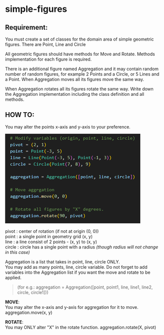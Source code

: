 # simple-figures  

## Requirement:  
You must create a set of classes for the domain area of simple geometric figures. There are Point, Line and Circle  

All geometric figures should have methods for Move and Rotate. Methods implementation for each figure is required.  

There is an additional figure named Aggregation and it may contain random number of random figures, for example 2 Points and a Circle, or 5 Lines and a Point. When Aggregation moves all its figures move the same way.  

When Aggregation rotates all its figures rotate the same way. Write down the Aggregation implementation including the class 
definition and all methods.  

## HOW TO:  

You may alter the points x-axis and y-axis to your preference.  

![Alt text](image.png)  

pivot : center of rotation (if not at origin (0, 0))  
point : a single point in geometry grid (x, y)  
line : a line consist of 2 points - (x, y) to (x, y)  
circle : circle has a single point with a radius _(though radius will not change in this case)_  


Aggregation is a list that takes in point, line, circle ONLY.  
You may add as many points, line, circle variable. Do not forget to add variables into the Aggregation list if you want the move and rotate to be applied.
> (for e.g.: aggregation = Aggregation([point, point1, line, line1, line2, circle, circle1]))  
  

**MOVE**:  
You may alter the x-axis and y-axis for aggregation for it to move.
aggregation.move(x, y)  
  
**ROTATE**:  
You may ONLY alter "X" in the rotate function.
aggregation.rotate(X, pivot)  
  